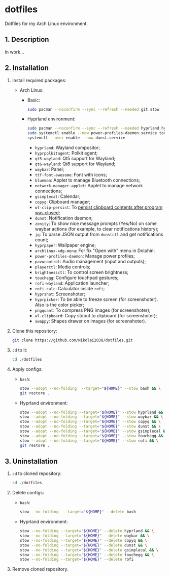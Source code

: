 # dotfiles

Dotfiles for my Arch Linux environment.

## 1. Description

In work...

## 2. Installation

1. Install required packages:

    - Arch Linux:

        - Basic:

            ```sh
            sudo pacman --noconfirm --sync --refresh --needed git stow
            ```

        - Hyprland environment:

            ```sh
            sudo pacman --noconfirm --sync --refresh --needed hyprland hyprpolkitagent qt5-wayland qt6-wayland waybar ttf-font-awesome blueman network-manager-applet gsimplecal copyq wl-clip-persist dunst zenity jq hyprpaper archlinux-xdg-menu power-profiles-daemon pavucontrol playerctl brightnessctl touchegg rofi-wayland rofi-calc hyprshot hyprpicker pngquant wl-clipboard swappy && \
            sudo systemctl enable --now power-profiles-daemon.service touchegg.service && \
            systemctl --user enable --now dunst.service
            ```

            - `hyprland`: Wayland compositor;
            - `hyprpolkitagent`: Polkit agent;
            - `qt5-wayland`: Qt5 support for Wayland;
            - `qt6-wayland`: Qt6 support for Wayland;
            - `waybar`: Panel;
            - `ttf-font-awesome`: Font with icons;
            - `blueman`: Applet to manage Bluetooth connections;
            - `network-manager-applet`: Applet to manage network connections;
            - `gsimplecal`: Calendar;
            - `copyq`: Clipboard manager;
            - `wl-clip-persist`: To [persist clipboard contents after program was closed](https://wiki.hyprland.org/Useful-Utilities/Clipboard-Managers/);
            - `dunst`: Notification daemon;
            - `zenity`: To show nice message prompts (Yes/No) on some waybar actions (for example, to clear notifications history);
            - `jq`: To parse JSON output from `dunstctl` and get notifications count;
            - `hyprpaper`: Wallpaper engine;
            - `archlinux-xdg-menu`: For fix "Open with" menu in Dolphin;
            - `power-profiles-daemon`: Manage power profiles;
            - `pavucontrol`: Audio management (input and outputs);
            - `playerctl`: Media controls;
            - `brightnessctl`: To control screen brightness;
            - `touchegg`: Configure touchpad gestures;
            - `rofi-wayland`: Application launcher;
            - `rofi-calc`: Calculator inside `rofi`;
            - `hyprshot`: Screenshoter;
            - `hyprpicker`: To be able to freeze screen (for screenshoter). Also is the color picker;
            - `pngquant`: To compress PNG images (for screenshoter);
            - `wl-clipboard`: Copy stdout to clipboard (for screenshoter);
            - `swappy`: Shapes drawer on images (for screenshoter).

2. Clone this repository:

    ```sh
    git clone https://github.com/Nikolai2038/dotfiles.git
    ```

3. `cd` to it:

    ```sh
    cd ./dotfiles
    ```

4. Apply configs:

    - `bash`:

        ```sh
        stow --adopt --no-folding  --target="${HOME}" --stow bash && \
        git restore .
        ```

    - Hyprland environment:

        ```sh
        stow --adopt --no-folding --target="${HOME}" --stow hyprland && \
        stow --adopt --no-folding --target="${HOME}" --stow waybar && \
        stow --adopt --no-folding --target="${HOME}" --stow copyq && \
        stow --adopt --no-folding --target="${HOME}" --stow dunst && \
        stow --adopt --no-folding --target="${HOME}" --stow gsimplecal && \
        stow --adopt --no-folding --target="${HOME}" --stow touchegg && \
        stow --adopt --no-folding --target="${HOME}" --stow rofi && \
        git restore .
        ```

## 3. Uninstallation

1. `cd` to cloned repository:

    ```sh
    cd ./dotfiles
    ```

2. Delete configs:

    - `bash`:

        ```sh
        stow --no-folding  --target="${HOME}" --delete bash
        ```

    - Hyprland environment:

        ```sh
        stow --no-folding --target="${HOME}" --delete hyprland && \
        stow --no-folding --target="${HOME}" --delete waybar && \
        stow --no-folding --target="${HOME}" --delete copyq && \
        stow --no-folding --target="${HOME}" --delete dunst && \
        stow --no-folding --target="${HOME}" --delete gsimplecal && \
        stow --no-folding --target="${HOME}" --delete touchegg && \
        stow --no-folding --target="${HOME}" --delete rofi

3. Remove cloned repository.
